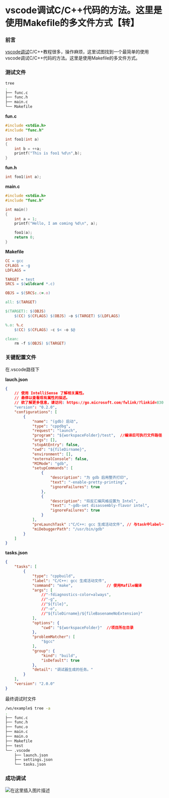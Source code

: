 # vscode调试C/C++代码的方法。这里是使用Makefile的多文件方式【转】


### 前言

[vscode调试](https://so.csdn.net/so/search?q=vscode%E8%B0%83%E8%AF%95&spm=1001.2101.3001.7020)C/C++教程很多，操作麻烦，这里试图找到一个最简单的使用vscode调试C/C++代码的方法。这里是使用Makefile的多文件方式。

### 测试文件

```bash
tree 
.
├── func.c
├── func.h
├── main.c
└── Makefile
```

**fun.c**

```C
#include <stdio.h>
#include "func.h"

int foo1(int a)
{
    int b = ++a;
    printf("This is foo1 %d\n",b);
}
```

**fun.h**

```C
int foo1(int a);
```

**main.c**

```C
#include <stdio.h>
#include "func.h"

int main()
{
    int a = 1;
    printf("Hello, I am coming %d\n", a);

    foo1(a);
    return 0;
}
```

**Makefile**

```makefile
CC = gcc
CFLAGS = -g
LDFLAGS = 

TARGET = test
SRCS = $(wildcard *.c)

OBJS = $(SRCS:.c=.o)

all: $(TARGET)

$(TARGET): $(OBJS)
	$(CC) $(CFLAGS) $(OBJS) -o $(TARGET) $(LDFLAGS)

%.o: %.c
	$(CC) $(CFLAGS) -c $< -o $@

clean:
	rm -f $(OBJS) $(TARGET)
```

### 关键配置文件

在.vscode路径下

**lauch.json**

```json
{
    // 使用 IntelliSense 了解相关属性。 
    // 悬停以查看现有属性的描述。
    // 欲了解更多信息，请访问: https://go.microsoft.com/fwlink/?linkid=830387
    "version": "0.2.0",
    "configurations": [
        {
            "name": "(gdb) 启动",
            "type": "cppdbg",
            "request": "launch",
            "program": "${workspaceFolder}/test",  //编译后可执行文件路径
            "args": [],
            "stopAtEntry": false,
            "cwd": "${fileDirname}",
            "environment": [],
            "externalConsole": false,
            "MIMode": "gdb",
            "setupCommands": [
                {
                    "description": "为 gdb 启用整齐打印",
                    "text": "-enable-pretty-printing",
                    "ignoreFailures": true
                },
                {
                    "description": "将反汇编风格设置为 Intel",
                    "text": "-gdb-set disassembly-flavor intel",
                    "ignoreFailures": true
                }
            ],
            "preLaunchTask" :"C/C++: gcc 生成活动文件", // 与task中label一致
            "miDebuggerPath": "/usr/bin/gdb"
        }
    ]
}
```

**tasks.json**

```json
{
    "tasks": [
        {
            "type": "cppbuild",
            "label": "C/C++: gcc 生成活动文件",
            "command": "make",               // 使用Mafile编译
            "args": [
                //"-fdiagnostics-color=always",
                //"-g",
                //"${file}",
                //"-o",
                //"${fileDirname}/${fileBasenameNoExtension}"
            ],
            "options": {
                "cwd": "${workspaceFolder}"  //项目所在目录
            },
            "problemMatcher": [
                "$gcc"
            ],
            "group": {
                "kind": "build",
                "isDefault": true
            },
            "detail": "调试器生成的任务。"
        }
    ],
    "version": "2.0.0"
}
```

最终调试时文件

```bash
/ws/example$ tree -a
.
├── func.c
├── func.h
├── func.o
├── main.c
├── main.o
├── Makefile
├── test
└── .vscode
    ├── launch.json
    ├── settings.json
    └── tasks.json

```

### 成功调试

![在这里插入图片描述](./assets/ada05d3f6c324b688a51972fbd2f118b.png#pic_center)
